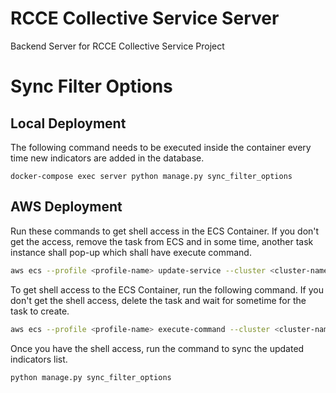 # RCCE Collective Service Server

Backend Server for RCCE Collective Service Project

# Sync Filter Options

## Local Deployment

The following command needs to be executed inside the container every time new indicators are added in the database.

`docker-compose exec server python manage.py sync_filter_options`

## AWS Deployment

Run these commands to get shell access in the ECS Container. If you don't get the access, remove the task from ECS and in some time, another task instance shall pop-up which shall have execute command.

```bash
aws ecs --profile <profile-name> update-service --cluster <cluster-name> --task-definition <task-def-name> --enable-execute-command --service <service-name> --desired-count 1
```

To get shell access to the ECS Container, run the following command. If you don't get the shell access, delete the task and wait for sometime for the task to create.

```bash
aws ecs --profile <profile-name> execute-command --cluster <cluster-name> --task <task-id> --container <container-name> --interactive --command "/bin/sh"
```

Once you have the shell access, run the command to sync the updated indicators list.

`python manage.py sync_filter_options`